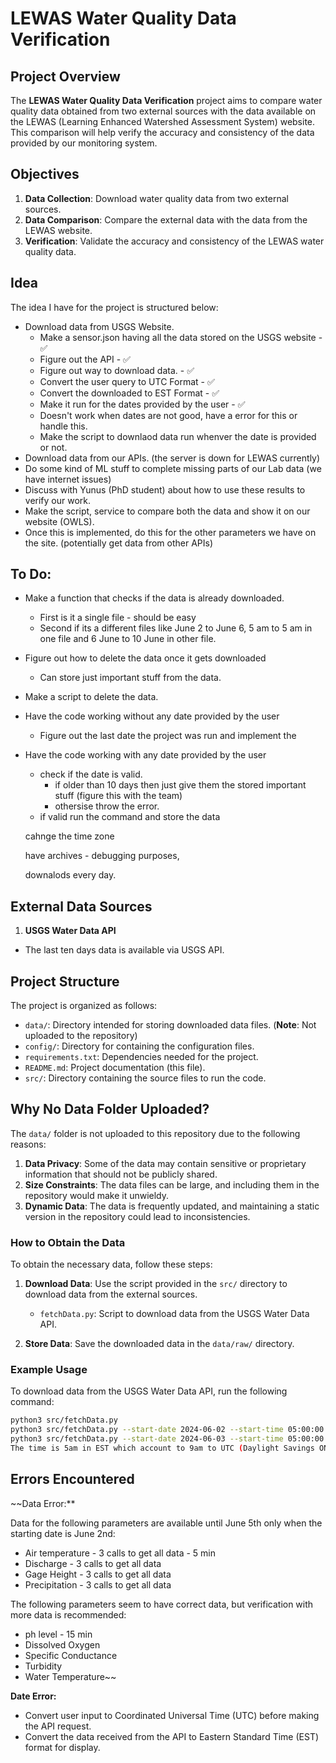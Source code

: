 # LEWAS Water Quality Data Verification

## Project Overview

The **LEWAS Water Quality Data Verification** project aims to compare water quality data obtained from two external sources with the data available on the LEWAS (Learning Enhanced Watershed Assessment System) website. This comparison will help verify the accuracy and consistency of the data provided by our monitoring system.

## Objectives

1. **Data Collection**: Download water quality data from two external sources.
2. **Data Comparison**: Compare the external data with the data from the LEWAS website.
3. **Verification**: Validate the accuracy and consistency of the LEWAS water quality data.

## Idea

The idea I have for the project is structured below:

- Download data from USGS Website.
  - Make a sensor.json having all the data stored on the USGS website - ✅
  - Figure out the API - ✅
  - Figure out way to download data. - ✅
  - Convert the user query to UTC Format - ✅
  - Convert the downloaded to EST Format - ✅
  - Make it run for the dates provided by the user - ✅
  - Doesn't work when dates are not good, have a error for this or handle this.
  - Make the script to downlaod data run whenver the date is provided or not.
- Download data from our APIs. (the server is down for LEWAS currently)
- Do some kind of ML stuff to complete missing parts of our Lab data (we have internet issues)
- Discuss with Yunus (PhD student) about how to use these results to verify our work.
- Make the script, service to compare both the data and show it on our website (OWLS).
- Once this is implemented, do this for the other parameters we have on the site. (potentially get data from other APIs)

## To Do:

- Make a function that checks if the data is already downloaded.
  - First is it a single file - should be easy
  - Second if its a different files like June 2 to June 6, 5 am to 5 am in one file and 6 June to 10 June in other file.
- Figure out how to delete the data once it gets downloaded
  - Can store just important stuff from the data.
- Make a script to delete the data.
- Have the code working without any date provided by the user
  - Figure out the last date the project was run and implement the
- Have the code working with any date provided by the user

  - check if the date is valid.
    - if older than 10 days then just give them the stored important stuff (figure this with the team)
    - othersise throw the error.
  - if valid run the command and store the data

  cahnge the time zone

  have archives - debugging purposes,

  downalods every day.

## External Data Sources

1. **USGS Water Data API**

- The last ten days data is available via USGS API.

## Project Structure

The project is organized as follows:

- `data/`: Directory intended for storing downloaded data files. (**Note**: Not uploaded to the repository)
- `config/`: Directory for containing the configuration files.
- `requirements.txt`: Dependencies needed for the project.
- `README.md`: Project documentation (this file).
- `src/`: Directory containing the source files to run the code.

## Why No Data Folder Uploaded?

The `data/` folder is not uploaded to this repository due to the following reasons:

1. **Data Privacy**: Some of the data may contain sensitive or proprietary information that should not be publicly shared.
2. **Size Constraints**: The data files can be large, and including them in the repository would make it unwieldy.
3. **Dynamic Data**: The data is frequently updated, and maintaining a static version in the repository could lead to inconsistencies.

### How to Obtain the Data

To obtain the necessary data, follow these steps:

1. **Download Data**: Use the script provided in the `src/` directory to download data from the external sources.

   - `fetchData.py`: Script to download data from the USGS Water Data API.

2. **Store Data**: Save the downloaded data in the `data/raw/` directory.

### Example Usage

To download data from the USGS Water Data API, run the following command:

```sh
python3 src/fetchData.py
python3 src/fetchData.py --start-date 2024-06-02 --start-time 05:00:00 --end-date 2024-06-9 --end-time 05:00:00
python3 src/fetchData.py --start-date 2024-06-03 --start-time 05:00:00 --end-date 2024-06-10 --end-time 05:00:00
The time is 5am in EST which account to 9am to UTC (Daylight Savings ON - Jun 12)
```

## Errors Encountered

~~Data Error:\*\*

Data for the following parameters are available until June 5th only when the starting date is June 2nd:

- Air temperature - 3 calls to get all data - 5 min
- Discharge - 3 calls to get all data
- Gage Height - 3 calls to get all data
- Precipitation - 3 calls to get all data

The following parameters seem to have correct data, but verification with more data is recommended:

- ph level - 15 min
- Dissolved Oxygen
- Specific Conductance
- Turbidity
- Water Temperature~~

**Date Error:**

- Convert user input to Coordinated Universal Time (UTC) before making the API request.
- Convert the data received from the API to Eastern Standard Time (EST) format for display.
